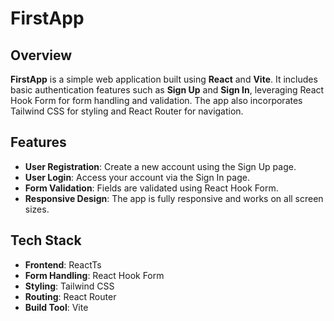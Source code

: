 # FirstApp

## Overview
**FirstApp** is a simple web application built using **React** and **Vite**. It includes basic authentication features such as **Sign Up** and **Sign In**, leveraging React Hook Form for form handling and validation. The app also incorporates Tailwind CSS for styling and React Router for navigation.

## Features
- **User Registration**: Create a new account using the Sign Up page.
- **User Login**: Access your account via the Sign In page.
- **Form Validation**: Fields are validated using React Hook Form.
- **Responsive Design**: The app is fully responsive and works on all screen sizes.

## Tech Stack
- **Frontend**: ReactTs
- **Form Handling**: React Hook Form
- **Styling**: Tailwind CSS
- **Routing**: React Router
- **Build Tool**: Vite


